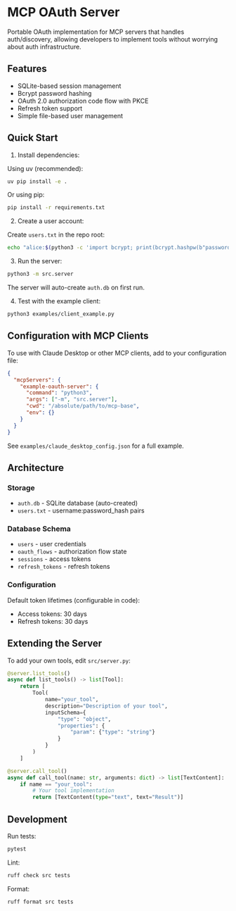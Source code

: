 # MCP OAuth Server

Portable OAuth implementation for MCP servers that handles auth/discovery, allowing developers to implement tools without worrying about auth infrastructure.

## Features

- SQLite-based session management
- Bcrypt password hashing
- OAuth 2.0 authorization code flow with PKCE
- Refresh token support
- Simple file-based user management

## Quick Start

1. Install dependencies:

Using uv (recommended):

```bash
uv pip install -e .
```

Or using pip:

```bash
pip install -r requirements.txt
```

2. Create a user account:

Create `users.txt` in the repo root:

```bash
echo "alice:$(python3 -c 'import bcrypt; print(bcrypt.hashpw(b"password123", bcrypt.gensalt()).decode())')" > users.txt
```

3. Run the server:

```bash
python3 -m src.server
```

The server will auto-create `auth.db` on first run.

4. Test with the example client:

```bash
python3 examples/client_example.py
```

## Configuration with MCP Clients

To use with Claude Desktop or other MCP clients, add to your configuration file:

```json
{
  "mcpServers": {
    "example-oauth-server": {
      "command": "python3",
      "args": ["-m", "src.server"],
      "cwd": "/absolute/path/to/mcp-base",
      "env": {}
    }
  }
}
```

See `examples/claude_desktop_config.json` for a full example.

## Architecture

### Storage

- `auth.db` - SQLite database (auto-created)
- `users.txt` - username:password_hash pairs

### Database Schema

- `users` - user credentials
- `oauth_flows` - authorization flow state
- `sessions` - access tokens
- `refresh_tokens` - refresh tokens

### Configuration

Default token lifetimes (configurable in code):

- Access tokens: 30 days
- Refresh tokens: 30 days

## Extending the Server

To add your own tools, edit `src/server.py`:

```python
@server.list_tools()
async def list_tools() -> list[Tool]:
    return [
        Tool(
            name="your_tool",
            description="Description of your tool",
            inputSchema={
                "type": "object",
                "properties": {
                    "param": {"type": "string"}
                }
            }
        )
    ]

@server.call_tool()
async def call_tool(name: str, arguments: dict) -> list[TextContent]:
    if name == "your_tool":
        # Your tool implementation
        return [TextContent(type="text", text="Result")]
```

## Development

Run tests:

```bash
pytest
```

Lint:

```bash
ruff check src tests
```

Format:

```bash
ruff format src tests
```
